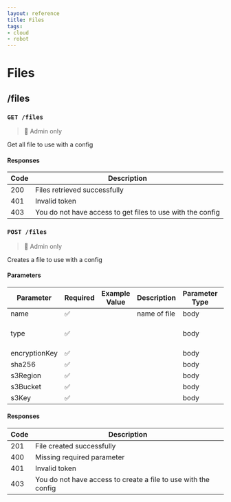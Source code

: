 ```yaml
---
layout: reference
title: Files
tags:
- cloud
- robot
---
```


# Files
## /files
### `GET /files`
> 🔐 Admin only

Get all file to use with a config

#### Responses

Code | Description
------------ | ------------
200 | Files retrieved successfully
401 | Invalid token
403 | You do not have access to get files to use with the config




### `POST /files`
> 🔐 Admin only

Creates a file to use with a config

#### Parameters

Parameter | Required | Example Value | Description | Parameter Type | Data Type | Schema
------------ | ------------ | ------------ | ------------ | ------------ | ------------ | ------------
name | ✅ |  | name of file | body | string |
type | ✅ |  |  | body | string | { enum: script,gbz,baseImage,fathomImage,kernel,initrd }
encryptionKey | ✅ |  |  | body | string |
sha256 | ✅ |  |  | body | string |
s3Region | ✅ |  |  | body | string |
s3Bucket | ✅ |  |  | body | string |
s3Key | ✅ |  |  | body | string |

#### Responses

Code | Description
------------ | ------------
201 | File created successfully
400 | Missing required parameter
401 | Invalid token
403 | You do not have access to create a file to use with the config

